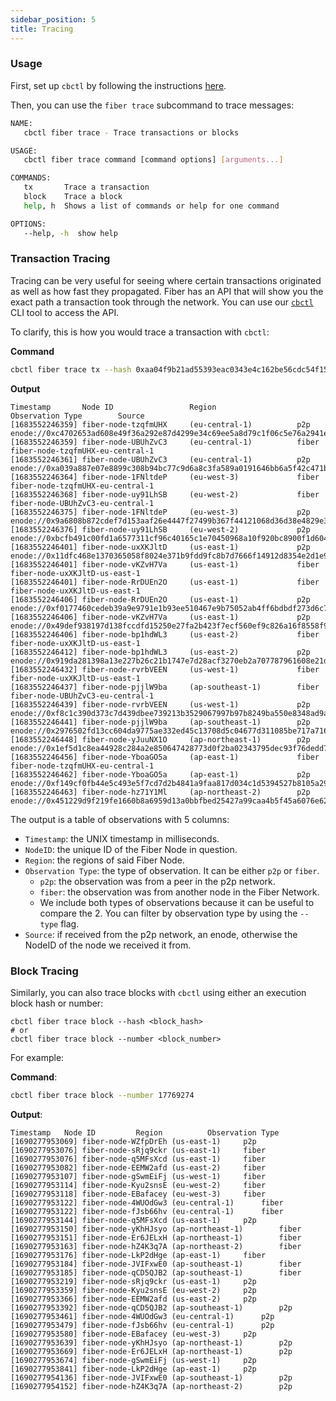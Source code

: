 ```yaml
---
sidebar_position: 5
title: Tracing
---
```

### Usage
First, set up `cbctl` by following the instructions [here](https://github.com/chainbound/cbctl#readme).

Then, you can use the `fiber trace` subcommand to trace messages:
```bash
NAME:
   cbctl fiber trace - Trace transactions or blocks

USAGE:
   cbctl fiber trace command [command options] [arguments...]

COMMANDS:
   tx       Trace a transaction
   block    Trace a block
   help, h  Shows a list of commands or help for one command

OPTIONS:
   --help, -h  show help
```

### Transaction Tracing
Tracing can be very useful for seeing where certain transactions originated as well as how fast they propagated. Fiber has
an API that will show you the exact path a transaction took through the network. You can use our [`cbctl`](https://github.com/chainbound/cbctl) CLI tool to access the API.

To clarify, this is how you would trace a transaction with `cbctl`:

**Command**
```bash
cbctl fiber trace tx --hash 0xaa04f9b21ad55393eac0343e4c162be56cdc54f15f7abc59dfecca347635ec9f --show-source
```
**Output**
```
Timestamp       Node ID                 Region                  Observation Type        Source
[1683552246359] fiber-node-tzqfmUHX     (eu-central-1)          p2p                     enode://0xc4702653ad608e49f36a292e87d4299e34c69ee5a8d79c1f06c5e76a2941e682ca25b974e97b5165d3ce164c37098819fe9821a3c01fe8c0adc4cc697d7e0cda@144.76.79.170:30303
[1683552246359] fiber-node-UBUhZvC3     (eu-central-1)          fiber                   fiber-node-tzqfmUHX-eu-central-1
[1683552246361] fiber-node-UBUhZvC3     (eu-central-1)          p2p                     enode://0xa039a887e07e8899c308b94bc77c9d6a8c3fa589a0191646bb6a5f42c471bad9f8ea545d3a8d2f3ff03a9c7edb6c0f056dac2d485064a948bbac50742df5da0b@3.68.227.119:30303
[1683552246364] fiber-node-1FNltdeP     (eu-west-3)             fiber                   fiber-node-tzqfmUHX-eu-central-1
[1683552246368] fiber-node-uy91LhSB     (eu-west-2)             fiber                   fiber-node-UBUhZvC3-eu-central-1
[1683552246375] fiber-node-1FNltdeP     (eu-west-3)             p2p                     enode://0x9a6808b872cdef7d153aaf26e4447f27499b367f44121068d36d38e4829e336df2a32acf9088ba1a07952016abeea92e58368338b73406a178e751c56335b5b5@81.249.172.138:30403
[1683552246376] fiber-node-uy91LhSB     (eu-west-2)             p2p                     enode://0xbcfb491c00fd1a6577311cf96c40165c1e70450968a10f920bc8900f1d6042db0dc6555064333ec153cc147a9d665d410f905383aa1b022d6e4878139e85c858@13.36.234.254:30303
[1683552246401] fiber-node-uxXKJltD     (us-east-1)             p2p                     enode://0x11dfc468e1370365058f8024e371b9fdd9fc8b7d7666f14912d8354e2d1e98c1bcb570028fabe9e3a5755df500fe933b58dc41390e0c42bd5b5efbbd2e9f2af8@138.201.137.117:30303
[1683552246401] fiber-node-vKZvH7Va     (us-east-1)             fiber                   fiber-node-uxXKJltD-us-east-1
[1683552246401] fiber-node-RrDUEn2O     (us-east-1)             fiber                   fiber-node-uxXKJltD-us-east-1
[1683552246406] fiber-node-RrDUEn2O     (us-east-1)             p2p                     enode://0xf0177460cedeb39a9e9791e1b93ee510467e9b75052ab4ff6bdbdf273d6c7a1d6db010a39032974f90798415ca284bc400182eef119dbc1b83da2a103478b171@34.229.169.228:30303
[1683552246406] fiber-node-vKZvH7Va     (us-east-1)             p2p                     enode://0x49def938197d138fccdfd15250e27fa2b423f7ecf560ef9c826a16f8558f9d062b88648e92578ce7e81558ce53832ffd87efe0ae42d191858bbc42f11e70af85@18.234.75.196:30303
[1683552246406] fiber-node-bp1hdWL3     (us-east-2)             fiber                   fiber-node-uxXKJltD-us-east-1
[1683552246412] fiber-node-bp1hdWL3     (us-east-2)             p2p                     enode://0x919da281398a13e227b26c21b1747e7d28acf3270eb2a707787961608e21d0e4206b1806b04029eec0a75933a08ad730359184e6005dc4245b6c2116a1da57d6@44.201.98.188:30303
[1683552246432] fiber-node-rvrbVEEN     (us-west-1)             fiber                   fiber-node-uxXKJltD-us-east-1
[1683552246437] fiber-node-pjjlW9ba     (ap-southeast-1)        fiber                   fiber-node-UBUhZvC3-eu-central-1
[1683552246439] fiber-node-rvrbVEEN     (us-west-1)             p2p                     enode://0xf8c1c390d373c7d439dbee739213b3529067997b97b8249ba550e8348ad9affafa133c784e40e81aaec535bf88beaebf4f2285561ff7d333282b23b4c9ce2d93@185.171.131.117:30303
[1683552246441] fiber-node-pjjlW9ba     (ap-southeast-1)        p2p                     enode://0x2976502fd13cc604da9775ae332ed45c13708d5c04677d311085be717a7162ebd7fdfa5659d48b047f38f106810f3293f7beac9649decb74256e65d336da8dce@18.141.166.63:29888
[1683552246448] fiber-node-yJuuNX1O     (ap-northeast-1)        p2p                     enode://0x1ef5d1c8ea44928c284a2e850647428773d0f2ba02343795dec93f76dedd73949d516e7580666bc1809782ee0acc51e39f8de90520baca31b164840e0cebda99@52.193.254.254:44881
[1683552246456] fiber-node-YboaGO5a     (ap-east-1)             fiber                   fiber-node-tzqfmUHX-eu-central-1
[1683552246462] fiber-node-YboaGO5a     (ap-east-1)             p2p                     enode://0xf149cf0fb44e5c493e5f7cd7d2b4841a9faa817d034c1d5394527b8105a296a1ba7e15823b60469dd304f5e50f535076a311a1f29b422ca4407ac45f22bd2049@78.46.174.84:30303
[1683552246463] fiber-node-hz71Y1Ml     (ap-northeast-2)        p2p                     enode://0x451229d9f219fe1660b8a6959d13a0bbfbed25427a99caa4b5f45a6076e620ad1fa396525be0b643bff974b3762e997864808be9b7b4d9f443b595e290f5273c@3.36.101.198:40216
```
The output is a table of observations with 5 columns:
* `Timestamp`: the UNIX timestamp in milliseconds.
* `NodeID`: the unique ID of the Fiber Node in question.
* `Region`: the regions of said Fiber Node.
* `Observation Type`: the type of observation. It can be either `p2p` or `fiber`.
    * `p2p`: the observation was from a peer in the p2p network.
    * `fiber`: the observation was from another node in the Fiber Network.
    * We include both types of observations because it can be useful to compare the 2. You can filter by observation type by using the `--type` flag.
* `Source`: if received from the p2p network, an enode, otherwise the NodeID of the node we received it from.

### Block Tracing
Similarly, you can also trace blocks with `cbctl` using either an execution block hash or number:
```
cbctl fiber trace block --hash <block_hash>
# or
cbctl fiber trace block --number <block_number>
```

For example:

**Command**:
```bash
cbctl fiber trace block --number 17769274
```

**Output**:
```
Timestamp	Node ID			Region			Observation Type
[1690277953069]	fiber-node-WZfpDrEh	(us-east-1)		p2p
[1690277953076]	fiber-node-sRjq9ckr	(us-east-1)		fiber
[1690277953076]	fiber-node-q5MFsXcd	(us-east-1)		fiber
[1690277953082]	fiber-node-EEMW2afd	(us-east-2)		fiber
[1690277953107]	fiber-node-gSwmEiFj	(us-west-1)		fiber
[1690277953114]	fiber-node-Kyu2snsE	(eu-west-2)		fiber
[1690277953118]	fiber-node-EBafacey	(eu-west-3)		fiber
[1690277953122]	fiber-node-4WUOdGw3	(eu-central-1)		fiber
[1690277953122]	fiber-node-fJsb66hv	(eu-central-1)		fiber
[1690277953144]	fiber-node-q5MFsXcd	(us-east-1)		p2p
[1690277953150]	fiber-node-yKhHJsyo	(ap-northeast-1)		fiber
[1690277953151]	fiber-node-Er6JELxH	(ap-northeast-1)		fiber
[1690277953163]	fiber-node-hZ4K3q7A	(ap-northeast-2)		fiber
[1690277953176]	fiber-node-LkP2dHge	(ap-east-1)		fiber
[1690277953184]	fiber-node-JVIFxwE0	(ap-southeast-1)		fiber
[1690277953185]	fiber-node-qCD5QJB2	(ap-southeast-1)		fiber
[1690277953219]	fiber-node-sRjq9ckr	(us-east-1)		p2p
[1690277953359]	fiber-node-Kyu2snsE	(eu-west-2)		p2p
[1690277953366]	fiber-node-EEMW2afd	(us-east-2)		p2p
[1690277953392]	fiber-node-qCD5QJB2	(ap-southeast-1)		p2p
[1690277953461]	fiber-node-4WUOdGw3	(eu-central-1)		p2p
[1690277953479]	fiber-node-fJsb66hv	(eu-central-1)		p2p
[1690277953580]	fiber-node-EBafacey	(eu-west-3)		p2p
[1690277953639]	fiber-node-yKhHJsyo	(ap-northeast-1)		p2p
[1690277953669]	fiber-node-Er6JELxH	(ap-northeast-1)		p2p
[1690277953674]	fiber-node-gSwmEiFj	(us-west-1)		p2p
[1690277953841]	fiber-node-LkP2dHge	(ap-east-1)		p2p
[1690277954136]	fiber-node-JVIFxwE0	(ap-southeast-1)		p2p
[1690277954152]	fiber-node-hZ4K3q7A	(ap-northeast-2)		p2p
```
